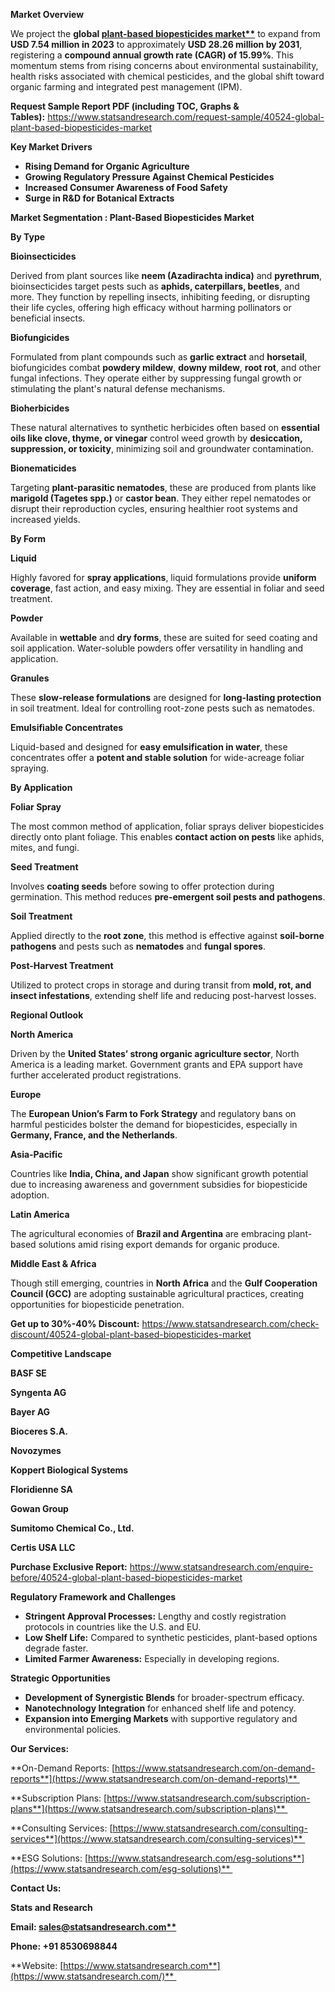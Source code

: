 ﻿**Market Overview**

We project the **global [plant-based biopesticides market**](https://www.statsandresearch.com/report/40524-global-plant-based-biopesticides-market)** to expand from **USD 7.54 million in 2023** to approximately **USD 28.26 million by 2031**, registering a **compound annual growth rate (CAGR) of 15.99%**. This momentum stems from rising concerns about environmental sustainability, health risks associated with chemical pesticides, and the global shift toward organic farming and integrated pest management (IPM).

**Request Sample Report PDF (including TOC, Graphs & Tables):** <https://www.statsandresearch.com/request-sample/40524-global-plant-based-biopesticides-market> 

**Key Market Drivers**

- **Rising Demand for Organic Agriculture**
- **Growing Regulatory Pressure Against Chemical Pesticides**
- **Increased Consumer Awareness of Food Safety**
- **Surge in R&D for Botanical Extracts**

**Market Segmentation : Plant-Based Biopesticides Market**

**By Type**

**Bioinsecticides**

Derived from plant sources like **neem (Azadirachta indica)** and **pyrethrum**, bioinsecticides target pests such as **aphids, caterpillars, beetles**, and more. They function by repelling insects, inhibiting feeding, or disrupting their life cycles, offering high efficacy without harming pollinators or beneficial insects.

**Biofungicides**

Formulated from plant compounds such as **garlic extract** and **horsetail**, biofungicides combat **powdery mildew**, **downy mildew**, **root rot**, and other fungal infections. They operate either by suppressing fungal growth or stimulating the plant's natural defense mechanisms.

**Bioherbicides**

These natural alternatives to synthetic herbicides often based on **essential oils like clove, thyme, or vinegar** control weed growth by **desiccation, suppression, or toxicity**, minimizing soil and groundwater contamination.

**Bionematicides**

Targeting **plant-parasitic nematodes**, these are produced from plants like **marigold (Tagetes spp.)** or **castor bean**. They either repel nematodes or disrupt their reproduction cycles, ensuring healthier root systems and increased yields.

**By Form**

**Liquid**

Highly favored for **spray applications**, liquid formulations provide **uniform coverage**, fast action, and easy mixing. They are essential in foliar and seed treatment.

**Powder**

Available in **wettable** and **dry forms**, these are suited for seed coating and soil application. Water-soluble powders offer versatility in handling and application.

**Granules**

These **slow-release formulations** are designed for **long-lasting protection** in soil treatment. Ideal for controlling root-zone pests such as nematodes.

**Emulsifiable Concentrates**

Liquid-based and designed for **easy emulsification in water**, these concentrates offer a **potent and stable solution** for wide-acreage foliar spraying.

**By Application**

**Foliar Spray**

The most common method of application, foliar sprays deliver biopesticides directly onto plant foliage. This enables **contact action on pests** like aphids, mites, and fungi.

**Seed Treatment**

Involves **coating seeds** before sowing to offer protection during germination. This method reduces **pre-emergent soil pests and pathogens**.

**Soil Treatment**

Applied directly to the **root zone**, this method is effective against **soil-borne pathogens** and pests such as **nematodes** and **fungal spores**.

**Post-Harvest Treatment**

Utilized to protect crops in storage and during transit from **mold, rot, and insect infestations**, extending shelf life and reducing post-harvest losses.

**Regional Outlook**

**North America**

Driven by the **United States’ strong organic agriculture sector**, North America is a leading market. Government grants and EPA support have further accelerated product registrations.

**Europe**

The **European Union’s Farm to Fork Strategy** and regulatory bans on harmful pesticides bolster the demand for biopesticides, especially in **Germany, France, and the Netherlands**.

**Asia-Pacific**

Countries like **India, China, and Japan** show significant growth potential due to increasing awareness and government subsidies for biopesticide adoption.

**Latin America**

The agricultural economies of **Brazil and Argentina** are embracing plant-based solutions amid rising export demands for organic produce.

**Middle East & Africa**

Though still emerging, countries in **North Africa** and the **Gulf Cooperation Council (GCC)** are adopting sustainable agricultural practices, creating opportunities for biopesticide penetration.

**Get up to 30%-40% Discount:** <https://www.statsandresearch.com/check-discount/40524-global-plant-based-biopesticides-market> 

**Competitive Landscape**

**BASF SE**

**Syngenta AG**

**Bayer AG**

**Bioceres S.A.**

**Novozymes**

**Koppert Biological Systems**

**Floridienne SA**

**Gowan Group**

**Sumitomo Chemical Co., Ltd.**

**Certis USA LLC**

**Purchase Exclusive Report:** <https://www.statsandresearch.com/enquire-before/40524-global-plant-based-biopesticides-market> 

**Regulatory Framework and Challenges**

- **Stringent Approval Processes:** Lengthy and costly registration protocols in countries like the U.S. and EU.
- **Low Shelf Life:** Compared to synthetic pesticides, plant-based options degrade faster.
- **Limited Farmer Awareness:** Especially in developing regions.

**Strategic Opportunities**

- **Development of Synergistic Blends** for broader-spectrum efficacy.
- **Nanotechnology Integration** for enhanced shelf life and potency.
- **Expansion into Emerging Markets** with supportive regulatory and environmental policies.

**Our Services:** 

**On-Demand Reports: [https://www.statsandresearch.com/on-demand-reports**](https://www.statsandresearch.com/on-demand-reports)** 

**Subscription Plans: [https://www.statsandresearch.com/subscription-plans**](https://www.statsandresearch.com/subscription-plans)** 

**Consulting Services: [https://www.statsandresearch.com/consulting-services**](https://www.statsandresearch.com/consulting-services)** 

**ESG Solutions: [https://www.statsandresearch.com/esg-solutions**](https://www.statsandresearch.com/esg-solutions)** 

**Contact Us:** 

**Stats and Research** 

**Email: [sales@statsandresearch.com**](mailto:sales@statsandresearch.com)** 

**Phone: +91 8530698844** 

**Website: [https://www.statsandresearch.com**](https://www.statsandresearch.com/)** 

